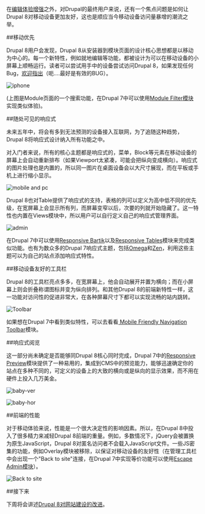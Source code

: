 在[编辑体验增强](https://www.acquia.com/blog/ultimate-guide-drupal-8-episode-1-authoring-experience-improvements)之外，对Drupal的最终用户来说，还有一个焦点问题是如何让Drupal 8对移动设备更加友好，这也是顺应当今移动设备访问量暴增的潮流之举。

##移动优先

Drupal 8用户会发现，Drupal 8从安装器到模块页面的设计核心思想都是以移动为中心的。每一个新特性，例如就地编辑等功能，都被设计为可以在移动设备的小屏幕上顺畅运行。读者可以尝试用手中的设备尝试访问Drupal 8，如果发现任何Bug，[欢迎指出](https://drupal.org/node/2152519)（呃....最好是有效的BUG）。

![iphone](/sites/default/files/get_image/09d309bed38a0de54da15078a93bd210.png)

(上图是Module页面的一个搜索功能，在Drupal 7中可以使用[Module Filter模块](https://drupal.org/project/module_filter)实现类似体验)。

##随处可见的响应式

未来五年中，将会有多到无法预测的设备接入互联网，为了追随这种趋势，Drupal 8将响应式设计纳入所有功能之中。

对入门者来说，所有的核心主题都是响应式的，菜单，Block等元素在移动设备的屏幕上会自动重新排布（如果Viewport太紧凑，可能会把纵向变成横向）。响应式的图片处理也是内置的，所以同一图片在桌面设备会以大尺寸展现，而在平板或手机上进行缩小显示。

![mobile and pc](/sites/default/files/get_image/3dec8100934d3cecce5070d542d02b8f.png)

Drupal 8也对Table提供了响应式的支持，表格的列可以定义为高中低不同的优先级，在宽屏幕上会显示所有列，而屏幕变窄以后，次要的列就开始隐藏了。这一特性也内置在Views模块中，所以用户可以自行定义自己的响应式管理界面。

![admin](/sites/default/files/get_image/1ede8c810a4365d6dfbb43df43a03e7e.png)

在Drupal 7中可以使用[Responsive Bartik](https://drupal.org/project/responsive_bartik)以及[Responsive Tables](https://drupal.org/project/responsive_tables)模块来完成类似功能。也有为数众多的Drupal 7响应式主题，包括[Omega](http://drupal.org/project/omega)和[Zen](http://drupal.org/project/zen)，利用这些主题可以为自己的站点添加响应式特性。

##移动设备友好的工具栏

Drupal 8的工具栏亮点多多，在宽屏幕上，他会自动展开并置为横向；而在小屏幕上则会折叠称谓图标并变为纵向排列。和其他Drupal 8的前端新特性一样，这一功能对访问性的促进非常大，在各种屏幕尺寸下都可以实现流畅的站内跳转。

![Toolbar](/sites/default/files/get_image/93697be8247dbc4442ec5b87f99953c2.png)

如果想在Drupal 7中看到类似特性，可以去看看[ Mobile Friendly Navigation Toolbar](https://drupal.org/project/navbar)模块。

##响应式阅览

这一部分尚未确定是否能够同Drupal 8核心同时完成，Drupal 7中的[Responsive Preview](https://drupal.org/project/responsive_preview)模块提供了一种易用的，集成到CMS中的预览能力，能够迅速确定你的站点在多种不同的，可定义的设备上的大致的横向或是纵向的显示效果，而不用在硬件上投入几万美金。

![baby-ver](/sites/default/files/get_image/2991b46bdfed6bfdb61fa1bc39c18b4d.png)

![baby-hor](/sites/default/files/get_image/ce8d91cec18fef97fe2db5b618944d24.png)

##前端的性能

对于移动体验来说，性能是一个很大决定性的影响因素。所以，在Drupal 8中投入了很多精力来减轻Drupal 8前端的重量。例如，多数情况下，jQuery会被置换为原生JavaScript，Drupal 8对匿名访问者不会载入JavaScript文件。一些JS密集的功能，例如Overlay模块被移除，以保证对移动设备的友好性（在管理工具栏中会出现一个"Back to site"连接，在Drupal 7中实现等价功能可以使用[Escape Admin模块](https://drupal.org/project/escape_admin)）。

![Back to site](/sites/default/files/get_image/1f42261185d17605ada61920eab6e088.png)


##接下来

下周将会讲述[Drupal 8对网站建设的改进](https://www.acquia.com/blog/ultimate-guide-drupal-8-episode-3-site-builder-improvements)。

